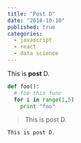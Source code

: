 ```yaml
---
title: "Post D"
date: "2018-10-10"
published: true
categories:
  - javascript
  - react
  - data science
---
```


This is **post** D.

```python
def foo():
  # foo this func
  for i in range(1,5)
    print "foo"
```

> This is post D.

`This is post D.`

